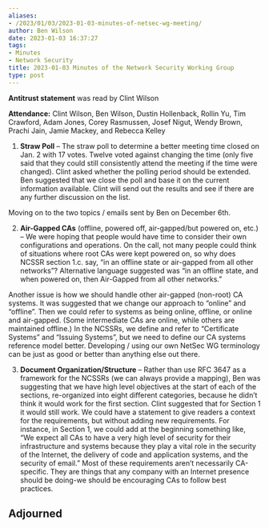 ```yaml
---
aliases:
- /2023/01/03/2023-01-03-minutes-of-netsec-wg-meeting/
author: Ben Wilson
date: 2023-01-03 16:37:27
tags:
- Minutes
- Network Security
title: 2023-01-03 Minutes of the Network Security Working Group
type: post
---
```


**Antitrust statement** was read by Clint Wilson

**Attendance:** Clint Wilson, Ben Wilson, Dustin Hollenback, Rollin Yu, Tim Crawford, Adam Jones, Corey Rasmussen, Josef Nigut, Wendy Brown, Prachi Jain, Jamie Mackey, and Rebecca Kelley

1. **Straw Poll** – The straw poll to determine a better meeting time closed on Jan. 2 with 17 votes. Twelve voted against changing the time (only five said that they could still consistently attend the meeting if the time were changed). Clint asked whether the polling period should be extended. Ben suggested that we close the poll and base it on the current information available. Clint will send out the results and see if there are any further discussion on the list.

Moving on to the two topics / emails sent by Ben on December 6th.

2. **Air-Gapped CAs** (offline, powered off, air-gapped/but powered on, etc.) – We were hoping that people would have time to consider their own configurations and operations. On the call, not many people could think of situations where root CAs were kept powered on, so why does NCSSR section 1.c. say, “in an offline state or air-gapped from all other networks”? Alternative language suggested was “in an offline state, and when powered on, then Air-Gapped from all other networks.”

Another issue is how we should handle other air-gapped (non-root) CA systems. It was suggested that we change our approach to “online” and “offline”. Then we could refer to systems as being online, offline, or online and air-gapped. (Some intermediate CAs are online, while others are maintained offline.) In the NCSSRs, we define and refer to “Certificate Systems” and “Issuing Systems”, but we need to define our CA systems reference model better. Developing / using our own NetSec WG terminology can be just as good or better than anything else out there.

3. **Document Organization/Structure** – Rather than use RFC 3647 as a framework for the NCSSRs (we can always provide a mapping), Ben was suggesting that we have high level objectives at the start of each of the sections, re-organized into eight different categories, because he didn’t think it would work for the first section. Clint suggested that for Section 1 it would still work. We could have a statement to give readers a context for the requirements, but without adding new requirements. For instance, in Section 1, we could add at the beginning something like, “We expect all CAs to have a very high level of security for their infrastructure and systems because they play a vital role in the security of the Internet, the delivery of code and application systems, and the security of email.” Most of these requirements aren’t necessarily CA-specific. They are things that any company with an Internet presence should be doing-we should be encouraging CAs to follow best practices.

## Adjourned